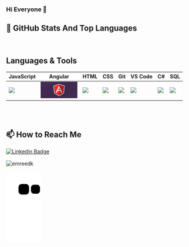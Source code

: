 ### Hi Everyone 👋


## 📌 GitHub Stats And Top Languages
</br>



<h2> Languages & Tools </h2>

<table>
<thead>
<tr>
<th align="center">JavaScript</th>
<th align="center">Angular</th>
<th align="center">HTML</th>
<th align="center">CSS</th>
<th align="center">Git</th>
<th align="center">VS Code</th>
<th align="center">C#</th>
<th align="center">SQL</th>
  </tr>
</thead>
<tbody>
<tr>

  <td><img style="width: 100px; max-width: 100%;" src="https://media.giphy.com/media/ln7z2eWriiQAllfVcn/giphy.gif"></a></td>
<td><img style="width: 100px; max-width: 100%;" src="https://raw.githubusercontent.com/vugar005/ngx-awesome-uploader/master/angular-image.gif?raw=true"></a></td>


<td><img style="width: 100px; max-width: 100%;" src="https://media.giphy.com/media/QssGEmpkyEOhBCb7e1/giphy.gif"></a></td>
  
<td><img style="width: 100px; max-width: 100%;" src="https://media.giphy.com/media/CEHtFH3rJ6xdhBUKIT/giphy.gif"></a></td>
  
<td><img style="width: 100px; max-width: 100%;" src="https://media.giphy.com/media/kH1DBkPNyZPOk0BxrM/giphy.gif"></a></td>
  
<td><img style="width: 100px; max-width: 100%;" src="https://media.giphy.com/media/IdyAQJVN2kVPNUrojM/giphy.gif"></a></td>

<td><img style="width: 100px; max-width: 100%;" src="https://miro.medium.com/fit/c/64/64/1*JtC1CS6-OT218_QzRlLXFw.gif"></a></td>

<td><img style="width: 100px; max-width: 100%;" src="https://media.giphy.com/media/vISmwpBJUNYzukTnVx/giphy.gif"></a></td>

  

</tr>
</tbody>
</table>
<br></br>



## 📫 How to Reach Me


[![Linkedin Badge](https://img.shields.io/badge/Emreedk-follow%20on%20linkedin-blue?style=for-the-badge&logo=linkedin)](https://www.linkedin.com/in/emreedk/)


<p><img align="center" src="https://github-readme-streak-stats.herokuapp.com/?user=emreedk&" alt="emreedk" /></p>

![Snake animation](https://github.com/emreedk/emreedk/blob/output/github-contribution-grid-snake.svg)
